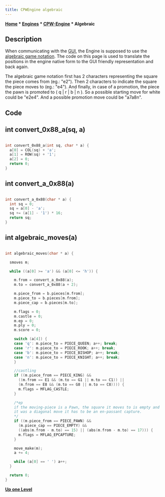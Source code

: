 ```yaml
---
title: CPWEngine algebraic
---
```

**[Home](Home "Home") * [Engines](Engines "Engines") * [CPW-Engine](CPW-Engine "CPW-Engine") * Algebraic**

## Description

When communicating with the [GUI](GUI "GUI"), the Engine is supposed to use the [algebraic game notation](Algebraic_Chess_Notation "Algebraic Chess Notation"). The code on this page is used to translate the positions in the engine native form to the GUI friendly representation and back again.

The algebraic game notation first has 2 characters representing the square the piece comes from (eg.: "e2"). Then 2 characters to indicate the square the piece moves to (eg.: "e4"). And finally, in case of a promotion, the piece the pawn is promoted to ( q | r | b | n ). So a possible starting move for white could be "e2e4". And a possible promotion move could be "a7a8n".

## Code

## int convert_0x88_a(sq, a)

```C++

int convert_0x88_a(int sq, char * a) {
  a[0] = COL(sq) + 'a';
  a[1] = ROW(sq) + '1';
  a[2] = 0;
  return 0;
}

```

## int convert_a_0x88(a)

```C++

int convert_a_0x88(char * a) {
  int sq = 0;
  sq = a[0] - 'a';
  sq += (a[1] - '1') * 16;
  return sq;
}

```

## int algebraic_moves(a)

```C++

int algebraic_moves(char * a) {

  smoves m;

  while ((a[0] >= 'a') && (a[0] <= 'h')) {

    m.from = convert_a_0x88(a);
    m.to = convert_a_0x88(a + 2);

    m.piece_from = b.pieces[m.from];
    m.piece_to = b.pieces[m.from];
    m.piece_cap = b.pieces[m.to];

    m.flags = 0;
    m.castle = 0;
    m.ep = 0;
    m.ply = 0;
    m.score = 0;

    switch (a[4]) {
    case 'q': m.piece_to = PIECE_QUEEN; a++; break;
    case 'r': m.piece_to = PIECE_ROOK; a++; break;
    case 'b': m.piece_to = PIECE_BISHOP; a++; break;
    case 'n': m.piece_to = PIECE_KNIGHT; a++; break;
    }

    //castling
    if ((m.piece_from == PIECE_KING) &&
      ((m.from == E1 && (m.to == G1 || m.to == C1)) ||
      (m.from == E8 && (m.to == G8 || m.to == C8)))) {
      m.flags = MFLAG_CASTLE;
    }

    /*ep
    if the moving-piece is a Pawn, the square it moves to is empty and
    it was a diagonal move it has to be an en-passant capture.
    */
    if ((m.piece_from == PIECE_PAWN) &&
      (m.piece_cap == PIECE_EMPTY) &&
      ((abs(m.from - m.to) == 15) || (abs(m.from - m.to) == 17))) {
      m.flags = MFLAG_EPCAPTURE;
    }

    move_make(m);
    a += 4;

    while (a[0] == ' ') a++;
  }

  return 0;
}

```

**[Up one Level](CPW-Engine "CPW-Engine")**

